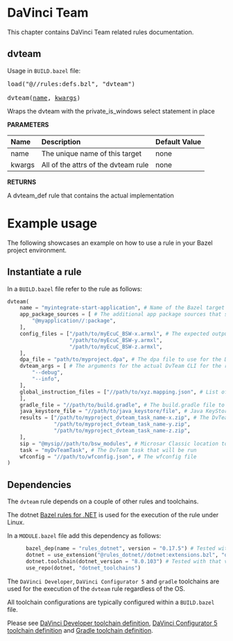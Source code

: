 # DaVinci Team
This chapter contains DaVinci Team related rules documentation. 

<a id="dvteam"></a>

## dvteam

Usage in `BUILD.bazel` file:

<pre>
load("@//rules:defs.bzl", "dvteam")

dvteam(<a href="#dvteam-name">name</a>, <a href="#dvteam-kwargs">kwargs</a>)
</pre>

Wraps the dvteam with the private_is_windows select statement in place

**PARAMETERS**


| Name  | Description | Default Value |
| :------------- | :------------- | :------------- |
| <a id="dvteam-name"></a>name |  The unique name of this target   |  none |
| <a id="dvteam-kwargs"></a>kwargs |  All of the attrs of the dvteam rule   |  none |

**RETURNS**

A dvteam_def rule that contains the actual implementation

# Example usage

The following showcases an example on how to use a rule in your Bazel project environment.

## Instantiate a rule

In a `BUILD.bazel` file refer to the rule as follows:

```python
dvteam(
    name = "myintegrate-start-application", # Name of the Bazel target
    app_package_sources = [ # The additional app package sources that should be integrated
        "@myapplication//:package", 
    ],
    config_files = ["/path/to/myEcuC_BSW-x.armxl", # The expected output files of DaVinci Team
                    "/path/to/myEcuC_BSW-y.armxl",
                    "/path/to/myEcuC_BSW-z.armxl",
    ],
    dpa_file = "path/to/myproject.dpa", # The dpa file to use for the DvTeam run
    dvteam_args = [ # The arguments for the actual DvTeam CLI for the run
        "--debug",
        "--info",
    ],
    global_instruction_files = ["//path/to/xyz.mapping.json", # List of global instruction files. Depending on the instruction type, global instructions may be an addition to or have precedence over App Package specific instructions
    ], 
    gradle_file = "//path/to/build.gradle", # The build.gradle file to run DvTeam with
    java_keystore_file = "//path/to/java_keystore/file", # Java KeyStore file with root certificates
    results = ["/path/to/myproject_dvteam_task_name-x.zip", # The DvTeam run output files
               "/path/to/myproject_dvteam_task_name-y.zip",
               "/path/to/myproject_dvteam_task_name-z.zip",
    ],
    sip = "@mysip//path/to/bsw_modules", # Microsar Classic location to mark it as a dependency
    task = "myDvTeamTask", # The DvTeam task that will be run
    wfconfig = "//path/to/wfconfig.json", # The wfconfig file
)

```
## Dependencies

The ```dvteam``` rule depends on a couple of other rules and toolchains. 

The dotnet [Bazel rules for .NET](https://github.com/bazel-contrib/rules_dotnet/tree/master) is used for the execution of the rule under Linux.

In a ```MODULE.bazel``` file add this dependency as follows:

```python
      bazel_dep(name = "rules_dotnet", version = "0.17.5") # Tested with that version
      dotnet = use_extension("@rules_dotnet//dotnet:extensions.bzl", "dotnet")
      dotnet.toolchain(dotnet_version = "8.0.103") # Tested with that version
      use_repo(dotnet, "dotnet_toolchains")
```

The `DaVinci Developer`, `DaVinci Configurator 5` and `gradle` toolchains are used for the execution of the ```dvteam``` rule regardless of the OS.

All toolchain configurations are typically configured within a `BUILD.bazel` file.

Please see [DaVinci Developer toolchain definition](../toolchains.md#davinci-developer-toolchains), [DaVinci Configurator 5 toolchain definition](../toolchains.md#davinci-configurator-5-toolchains) and [Gradle toolchain definition](../toolchains.md#gradle-toolchains).